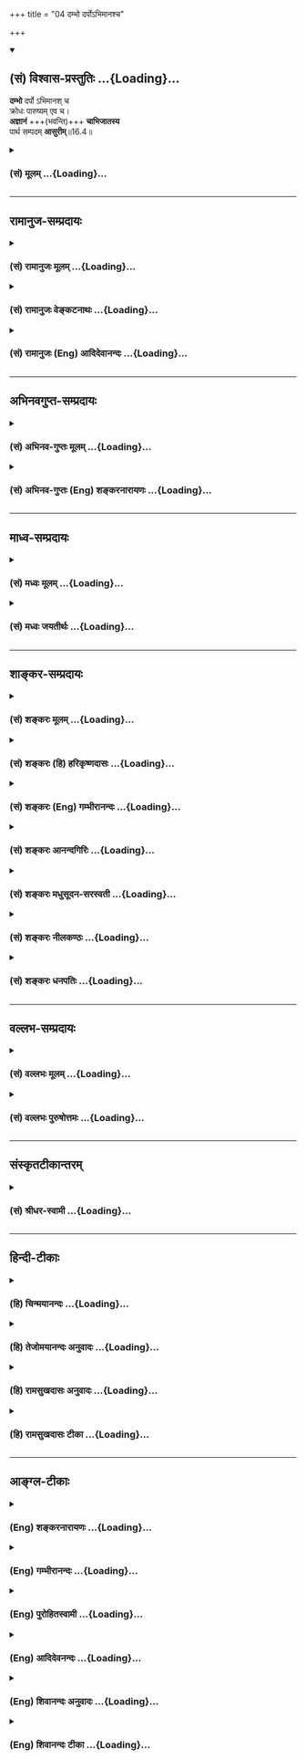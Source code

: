 +++
title = "04 दम्भो दर्पोऽभिमानश्च"

+++
<div class="js_include" newlevelforh1="2" title="(सं) विश्वास-प्रस्तुतिः" unfilled url="/purANam_vaiShNavam/mahAbhAratam/06-bhIShma-parva/03-bhagavad-gItA-parva/saMskRtam/vishvAsa-prastutiH/16_daivAsura-sampad-vib/04_dambho_darpo-bhim.md">
<details open><summary><h2>(सं) विश्वास-प्रस्तुतिः ...{Loading}...</h2></summary>

**दम्भो** दर्पो ऽभिमानश् च  
क्रोधः पारुष्यम् एव च।  
**अज्ञानं** +++(भवन्ति)+++ **चाभिजातस्य**  
पार्थ सम्पदम् **आसुरीम्**॥16.4॥
</details>
</div>
<div class="js_include collapsed" newlevelforh1="3" title="(सं) मूलम्" unfilled url="/purANam_vaiShNavam/mahAbhAratam/06-bhIShma-parva/03-bhagavad-gItA-parva/saMskRtam/mUlam/16_daivAsura-sampad-vib/04_dambho_darpo-bhim.md">
<details><summary><h3>(सं) मूलम् ...{Loading}...</h3></summary>

दम्भो दर्पोऽभिमानश्च क्रोधः पारुष्यमेव च।  
अज्ञानं चाभिजातस्य पार्थ सम्पदमासुरीम्।।16.4।।
</details>
</div>


_________________
## रामानुज-सम्प्रदायः
<div class="js_include collapsed" newlevelforh1="3" title="(सं) रामानुजः मूलम्" unfilled url="/purANam_vaiShNavam/mahAbhAratam/06-bhIShma-parva/03-bhagavad-gItA-parva/saMskRtam/rAmAnujaH/mUlam/16_daivAsura-sampad-vib/04_dambho_darpo-bhim.md">
<details><summary><h3>(सं) रामानुजः मूलम् ...{Loading}...</h3></summary>

।।16.4।।**दम्भः** धार्मिकत्वख्यापनाय धर्मानुष्ठानम्। **दर्पः**
कृत्याकृत्याविवेककरो विषयानुभवनिमित्तो हर्षः। ,**अतिमानः** च
स्वविद्याभिजनाननुगुणोऽभिमानः। **क्रोधः** परपीडाफलचित्तविकारः।
**पारुष्यं** साधूनाम् उद्वेगकरः स्वभावः। **अज्ञानं**
परावरतत्त्वकृत्याकृत्याविवेकः। एते स्वभावाः **आसुरीं संपदम् अभिजातस्य
भवन्ति।** असुरा भगवदाज्ञातिवृत्तिशीलाः।

</details>
</div>
<div class="js_include collapsed" newlevelforh1="3" title="(सं) रामानुजः वेङ्कटनाथः" unfilled url="/purANam_vaiShNavam/mahAbhAratam/06-bhIShma-parva/03-bhagavad-gItA-parva/saMskRtam/rAmAnujaH/venkaTanAthaH/16_daivAsura-sampad-vib/04_dambho_darpo-bhim.md">
<details><summary><h3>(सं) रामानुजः वेङ्कटनाथः ...{Loading}...</h3></summary>

  
  
।।16.4।। दम्भो दर्पः इत्यादौ भवन्तीत्यनुषज्यते। धार्मिकत्वख्यापनायेति; न
तु भगवदाज्ञानुवृत्तिबुद्ध्येत्यर्थः। कृत्याकृत्याविवेककर इति
शास्त्रातिलङ्घनहेतुरिति भावः।
अतिमानशब्दोक्तगर्वापरपर्यायात्तत्कारणाभिमानाद्दर्पस्य
विशेषमाहविषयानुभवनिमित्त इति।
एतेनाचार्यभगवत्सन्दर्शनादिनिमित्तहर्षव्यवच्छेदः। अस्थान इति
पूर्वोक्तमत्रस्वविद्याभिजनाननुगुण इत्यनेन विवृतम्। विद्याभिजनग्रहणं
वीर्यादेरप्युपलक्षणम्। वयसः कर्मणोऽर्थस्य श्रुतस्याभिजनस्य च।
वेषावाग्वृत्ति(ग्बुद्धि)सारूप्यमाचरन्विचरेदिह \[मनुः4।18\]
इत्यस्योल्लङ्घनमिहाभिप्रेतम्। बाह्यकुदृष्टिषु चोरादिषु च वाक्पारुष्यं
दण्डपारुष्यं च नातीव दोष इत्यभिप्रायेणाह -- साधूनामुद्वेगकरः स्वभाव इति।
अतएव साधुबहिष्काराच्छास्त्रबहिष्कारोऽपि स्यादेवेत्यर्थः।
प्राप्तकालनिद्रादिरूपमनुपयुक्तविषयं चाज्ञानमासुराणामन्येषामपि
तुल्यमदोषश्च। तद्व्यवच्छिनत्ति -- परावरेति। ईदृशाज्ञानमूलमागमान्तरेषु
परावरतत्त्वव्यत्ययकल्पनं; वेदविरुद्धाचारपरिग्रहश्च।
पूर्वोक्तकतिपयगुणव्यतिरेकप्रदर्शनमिहोपलक्षणार्थम्। चकारेण
वाऽनुक्तसमस्तसमुच्चयः। आसुरीं सम्पदमभिव्यक्तुमाह --
भगवदाज्ञातिवृत्तिशीला इति। यान् प्रत्युच्यतेपश्यत्येनं जायमानं ब्रह्मा
रुद्रोऽथवा पुनः (लोकपितामहः) रजसा तमसा चैव मानसं समभिप्लुतम्
\[म.भा.12।348।77;78\] इतिविपरीतस्तथाऽऽसुरः \[वि.ध.109।74\] इति च।
प्रजापतिवाक्ये च देहात्माभिमानादिमूलत्रिवर्गमात्र निष्ठामधिकृत्योच्यते
असुराणां ह्येषोपनिषत् \[छा.उ.8।8।5\] इति। अत्र सम्पच्छब्दो
भगवदाज्ञातिलङ्घनरुचीनामभिप्रायेणोपलम्भाभिप्रायेण वा सम्पद्यत
इत्येतावन्मात्रविवक्षया वा ज्ञातव्यः।  
  

</details>
</div>
<div class="js_include collapsed" newlevelforh1="3" title="(सं) रामानुजः (Eng) आदिदेवानन्दः" unfilled url="/purANam_vaiShNavam/mahAbhAratam/06-bhIShma-parva/03-bhagavad-gItA-parva/saMskRtam/rAmAnujaH/english/AdidevAnandaH/16_daivAsura-sampad-vib/04_dambho_darpo-bhim.md">
<details><summary><h3>(सं) रामानुजः (Eng) आदिदेवानन्दः ...{Loading}...</h3></summary>

16.4 'Dambha or pomposity' is the practice of Dharma for earning a reputation for righteousness. 'Arrogance' is the elation caused by the pleasures of sense-objects and the conseent inability to discriminate between what ought to be done and what ought not to be done.
'Self-conceit' is the estimation of oneself in a measure not warranted by one's education and birth. 'Wrath' is the sense of antagonism causing injury to others. 'Rudeness' is the nature of causing grief to Sadhus.
'Ignorance' is incapacity to discriminate between hight and low forms of conduct and principles, and also between what ought to be done and what ought not to be. These are the alities that are found in one born for a demoniac destiny. Asuras are those who rel against the ;ndments of the Lord.

</details>
</div>


_________________
## अभिनवगुप्त-सम्प्रदायः
<div class="js_include collapsed" newlevelforh1="3" title="(सं) अभिनव-गुप्तः मूलम्" unfilled url="/purANam_vaiShNavam/mahAbhAratam/06-bhIShma-parva/03-bhagavad-gItA-parva/saMskRtam/abhinava-guptaH/mUlam/16_daivAsura-sampad-vib/04_dambho_darpo-bhim.md">
<details><summary><h3>(सं) अभिनव-गुप्तः मूलम् ...{Loading}...</h3></summary>

।।16.1 -- 16.5।। एतद्बुद्ध्वा इत्युक्तम्। बोधश्च नाम श्रुतिमयज्ञानान्तरम्
+++(S श्रुत -- )+++ इदमित्थम् इत्येवंभूतयुक्तिचिन्ताभावनामयज्ञानोदेयेन +++(S;;N
चिन्तामयज्ञानोदयेन)+++ विचारविमर्शपरमर्शादिरूपेण
विजातीयन्यक्कारविरहिततद्भावनामयस्वभ्यस्ताकारविज्ञानलाभे सति भवति।
यद्वक्ष्यते +++(S तद्वक्ष्यते N तद्वक्ष्यति)+++ -- विमृश्यैतदशेषेण यथेच्छसी
तथा कुरु +++(XVIII; 63)+++ इति। तत्र श्रुतिमये ज्ञाने गुरुशास्त्रे एव
प्राधान्येन प्रभवतः युक्तिचिन्ताभावनामये तु विमर्शक्षमता असाधारणा
शिष्यगुणसंपत् ( -- रणशिष्य -- ) प्रधानभूता। अतः अर्जुनस्यास्त्येवासौ
इत्यभिप्रायेण वक्ष्यमाणं विमृश्यैतत् इति वाक्यं सविषयं कर्तुं
परिकरबन्धयोजनाभिप्रायेण आह भगवान् गुरुः अभयम् इत्यादि। आसुरभागसन्नविष्टा
तामसी किल अविद्या। सा प्रवृद्धया दिव्यांशग्राहित्या विद्यया बाध्यते (
प्रवृद्धाया -- विद्याया बध्यते) इति वस्तुस्वभाव एषः। त्वं च विद्यात्मानं
दिव्यमंशं सात्त्विकमभिप्रपन्नः तस्मादान्तरीं मोहलक्षणामविद्यां विहाय
बाह्याविद्यात्मशत्रुहननलक्षणं +++(S बाह्यविद्या)+++ शास्त्रीयव्यापारम्
अनुतिष्ठ इत्यध्यायारम्भः। तथाहि -- अभयमित्यादि पाण्डवेत्यन्तम्।
दिव्यांशस्य इमानि चिह्नानि तानि स्फुटमेवाभिलक्ष्यन्ते +++(S;
स्फुटमेवोपलक्ष्यन्ते)+++। दमः +++(S omits दमः)+++ इन्द्रियजयः। चापलं
पूर्वापरमविमृश्य यत् करणम्; तदभावः अचापलम्। तेजः आत्मनि उत्साहग्रहणेन
मितत्वापाकरणम्। दैवी संपदेषा। सा च तव विमोक्षाय; कामनापरिहारात्।
अतस्त्वं शोकं मा प्रापः -- यथा भ्रात्रादीन् हत्वा सुखं कथमश्नुवीय इति।
शिष्टं स्पष्टम्।

</details>
</div>
<div class="js_include collapsed" newlevelforh1="3" title="(सं) अभिनव-गुप्तः (Eng) शङ्करनारायणः" unfilled url="/purANam_vaiShNavam/mahAbhAratam/06-bhIShma-parva/03-bhagavad-gItA-parva/saMskRtam/abhinava-guptaH/english/shankaranArAyaNaH/16_daivAsura-sampad-vib/04_dambho_darpo-bhim.md">
<details><summary><h3>(सं) अभिनव-गुप्तः (Eng) शङ्करनारायणः ...{Loading}...</h3></summary>

16.4 See Coment under 16.5

</details>
</div>


_________________
## माध्व-सम्प्रदायः
<div class="js_include collapsed" newlevelforh1="3" title="(सं) मध्वः मूलम्" unfilled url="/purANam_vaiShNavam/mahAbhAratam/06-bhIShma-parva/03-bhagavad-gItA-parva/saMskRtam/madhvaH/mUlam/16_daivAsura-sampad-vib/04_dambho_darpo-bhim.md">
<details><summary><h3>(सं) मध्वः मूलम् ...{Loading}...</h3></summary>

।।16.4।। Sri Madhvacharya did not comment on this sloka.

</details>
</div>
<div class="js_include collapsed" newlevelforh1="3" title="(सं) मध्वः जयतीर्थः" unfilled url="/purANam_vaiShNavam/mahAbhAratam/06-bhIShma-parva/03-bhagavad-gItA-parva/saMskRtam/madhvaH/jayatIrthaH/16_daivAsura-sampad-vib/04_dambho_darpo-bhim.md">
<details><summary><h3>(सं) मध्वः जयतीर्थः ...{Loading}...</h3></summary>

।।16.4।। Sri Jayatirtha did not comment on this sloka.

</details>
</div>


_________________
## शाङ्कर-सम्प्रदायः
<div class="js_include collapsed" newlevelforh1="3" title="(सं) शङ्करः मूलम्" unfilled url="/purANam_vaiShNavam/mahAbhAratam/06-bhIShma-parva/03-bhagavad-gItA-parva/saMskRtam/shankaraH/mUlam/16_daivAsura-sampad-vib/04_dambho_darpo-bhim.md">
<details><summary><h3>(सं) शङ्करः मूलम् ...{Loading}...</h3></summary>

।।16.4।। --,**दम्भः** धर्मध्वजित्वम्। **दर्पः** विद्याधनस्वजनादिनिमित्तः
उत्सेकः। **अतिमानः** पूर्वोक्तः। **क्रोधश्च। पारुष्यमेव च** परुषवचनम् --
यथा काणम् चक्षुष्मान् विरूपम् रूपवान् हीनाभिजनम् उत्तमाभिजनः इत्यादि।
**अज्ञानं च** अविवेकज्ञानं कर्तव्याकर्तव्यादिविषयमिथ्याप्रत्ययः।
**अभिजातस्य पार्थ।** किम् अभिजातस्येति; आह -- संपदम् आसुरीम् असुराणां
**संपत्** आसुरी ताम् अभिजातस्य इत्यर्थः।। अनयोः संपदोः कार्यम् उच्यते --,

</details>
</div>
<div class="js_include collapsed" newlevelforh1="3" title="(सं) शङ्करः (हि) हरिकृष्णदासः" unfilled url="/purANam_vaiShNavam/mahAbhAratam/06-bhIShma-parva/03-bhagavad-gItA-parva/saMskRtam/shankaraH/hindI/harikRShNadAsaH/16_daivAsura-sampad-vib/04_dambho_darpo-bhim.md">
<details><summary><h3>(सं) शङ्करः (हि) हरिकृष्णदासः ...{Loading}...</h3></summary>

।।16.4।। अब आगे आसुरी सम्पत्ति कही जाती है --, दम्भ -- धर्मध्वजीपन; दर्प
-- धनपरिवार आदिके निमित्तसे होनेवाला गर्व; अतिमान -- पहले कही हुई
अपनेमें अतिशय पूज्य भावना तथा क्रोध और पारुष्य यानी कठोर वचन जैसे (
आक्षेपसे ) कानेको अच्छे नेत्रोंवाला; कुरूपको रूपवान् और हीन जातिवालेको
उत्तम जातिवाला बतलाना इत्यादि। अज्ञान अर्थात् अविवेक -- कर्तव्य और
अकर्तव्यादिके विषयमें उलटा निश्चय करना। हे पार्थ ये सब लक्षण; आसुरी
सम्पत्तिको ग्रहण करके उत्पन्न हुए मनुष्यके हैं; अर्थात् जो असुरोंकी
सम्पत्ति है उससे युक्त होकर उत्पन्न हुए मनुष्यके चिह्न हैं।  
  
,

</details>
</div>
<div class="js_include collapsed" newlevelforh1="3" title="(सं) शङ्करः (Eng) गम्भीरानन्दः" unfilled url="/purANam_vaiShNavam/mahAbhAratam/06-bhIShma-parva/03-bhagavad-gItA-parva/saMskRtam/shankaraH/english/gambhIrAnandaH/16_daivAsura-sampad-vib/04_dambho_darpo-bhim.md">
<details><summary><h3>(सं) शङ्करः (Eng) गम्भीरानन्दः ...{Loading}...</h3></summary>

16.4 O son of Prtha, dambhah, religious ostentation; darpah, pride
arising from wealth, relatives, etc.; atimanah, haughtiness, as
explained earlier; and krodhah, anger; eva ca, as also; parusyam,
redeness, using unkind words, e.g. to speak of a blind person as having
eyes, an ugly person as handsome, a lowly born man as born of
aristocracy, and so on; and ajnanam, ignorance, non-discriminating
knowledge, false conception regarding what ought to be and ought not to
be done; are (the attributes) abhijatasya, of one destined to
have;-destined for what; in answer the Lord says-asurim, demoniacal;
sampadam, nature. The conseences of these natures are being stated:

</details>
</div>
<div class="js_include collapsed" newlevelforh1="3" title="(सं) शङ्करः आनन्दगिरिः" unfilled url="/purANam_vaiShNavam/mahAbhAratam/06-bhIShma-parva/03-bhagavad-gItA-parva/saMskRtam/shankaraH/AnandagiriH/16_daivAsura-sampad-vib/04_dambho_darpo-bhim.md">
<details><summary><h3>(सं) शङ्करः आनन्दगिरिः ...{Loading}...</h3></summary>

।।16.4।। आदेयत्वेन दैवीं संपदमुक्त्वा हेयत्वेनासुरीं संपदमाह --
**अथेति।** उत्सेको मदो महदवधीरणाहेतुः;
आत्मन्युत्कृष्टत्वाध्यारोपोऽतिमानः; क्रोधस्तु कोपापरपर्यायः
स्वपरापकारप्रवृत्तिहेतुर्नेत्रादिविकारलिङ्गोऽन्तःकरणवृत्तिविशेषः। परुषो
निष्ठुरः प्रत्यक्षरूक्षवाक् तस्य भावः पारुष्यं। तदुदाहरति -- **यथेति।**
तामभिजातस्य दम्भादीन्यज्ञानान्तानि भवन्तीत्यनुषज्यते।

</details>
</div>
<div class="js_include collapsed" newlevelforh1="3" title="(सं) शङ्करः मधुसूदन-सरस्वती" unfilled url="/purANam_vaiShNavam/mahAbhAratam/06-bhIShma-parva/03-bhagavad-gItA-parva/saMskRtam/shankaraH/madhusUdana-sarasvatI/16_daivAsura-sampad-vib/04_dambho_darpo-bhim.md">
<details><summary><h3>(सं) शङ्करः मधुसूदन-सरस्वती ...{Loading}...</h3></summary>

।।16.4।। आदेयत्वे दैवीं संपदमुक्त्वेदानीं हेयत्वेनासुरीं संपदमेकेन
श्लोकेन संक्षिप्याह -- दम्भ इति। दम्भो धार्मिकतयात्मनः ख्यापनं तदेव
धर्मध्वजित्वम्। दर्पो धनस्वजनादिनिमित्तो महदवधीरणाहेतुर्गर्वविशेषः।
अतिमान आत्मन्यत्यन्तपूज्यत्वातिशयाध्यारोपःदेवाश्च वा असुराश्चोभये
प्राजापत्याः तं स्पृधिरे ततोऽसुरा अतिमानेनैव कस्मिन्नु वयं जुहुवामेति
स्वेष्वेवास्येषु जुह्वतश्चेरुस्तेऽतिमानेनैव पराबभूवुस्तस्मान्नातिमन्येत
पराभवस्य ह्येतन्मुखं यदतिमानः इति शतपथश्रुत्युक्तः। क्रोधः
स्वपरापकारप्रवृत्तिहेतुरभिज्वलनात्मकोऽन्तःकरणवृत्तिविशेषः। पारुष्यं
प्रत्यक्षरूक्षवदनशीलत्वम्। चकारोऽनुक्तानां भावभूतानां चापलादिदोषाणां
समुच्चयार्थः। अज्ञानं कर्तव्याकर्तव्यादिविषयविवेकाभावः।
चशब्दोऽनुक्तानामभावभूतानामधृत्यादिदोषाणां समुच्चयार्थः।
आसुरीमसुररमणहेतुभूतां रजस्तमोमयीं संपदमशुभवासनासन्ततिं शरीरारम्भकाले
पापकर्मभिरभिव्यक्तामभिलक्ष्य जातस्य कुपुरुषस्य दम्भाद्या अज्ञानान्ता
दोषा एव भवन्ति न त्वभयाद्या गुणा इत्यर्थः। हे पार्थेति
संबोधयन्विशुद्धमातृकत्वेन तदयोग्यत्वं सूचयति।

</details>
</div>
<div class="js_include collapsed" newlevelforh1="3" title="(सं) शङ्करः नीलकण्ठः" unfilled url="/purANam_vaiShNavam/mahAbhAratam/06-bhIShma-parva/03-bhagavad-gItA-parva/saMskRtam/shankaraH/nIlakaNThaH/16_daivAsura-sampad-vib/04_dambho_darpo-bhim.md">
<details><summary><h3>(सं) शङ्करः नीलकण्ठः ...{Loading}...</h3></summary>

।।16.4।। अथेदानीं रजस्तमोमयी आसुरीसंपदुच्यते -- **दम्भ इति।** दम्भो
धर्मध्वजित्वम्। दर्पः धनाभिजननिमित्त उत्सेकः। अभिमान आत्मनि
पूज्यताबुद्धिः। क्रोधः प्रसिद्धः। पारुष्यं निष्ठुरभाषणम्। अज्ञानं
अविवेकजनितो मिथ्याप्रत्ययः। एते आसुरीं संपदमभिलक्ष्य जातस्य भवन्ति हे
पार्थ।

</details>
</div>
<div class="js_include collapsed" newlevelforh1="3" title="(सं) शङ्करः धनपतिः" unfilled url="/purANam_vaiShNavam/mahAbhAratam/06-bhIShma-parva/03-bhagavad-gItA-parva/saMskRtam/shankaraH/dhanapatiH/16_daivAsura-sampad-vib/04_dambho_darpo-bhim.md">
<details><summary><h3>(सं) शङ्करः धनपतिः ...{Loading}...</h3></summary>

।।16.4।। उपादेयां दैवीं संपदमुक्त्वा हेयामासुरीं तामाह। तम्भः
धर्मत्वजित्वं धार्मिकतया आत्मनः ख्यापनम्। दर्पः
विद्यास्वाभिजनादिनिमित्तो महदवज्ञाहेतुरुत्सेको मदः।
आत्मन्युत्कृष्टत्वारोपोऽभिमानः। क्रोधः
परापकारप्रवृत्तिहेतुर्नेत्रादिविकारलिङ्गोऽन्तःकरणस्य वृत्तिविशेषः। परुषो
निष्ठुरः काणं चक्षुष्मानित्यादिप्रत्यक्षरुक्षवाक् परुषस्य भावः
संपदमभिलक्ष्य जातस्य तम्भादीन्यज्ञानान्तानि भवन्तीत्यनुषज्जते। पार्थेति
संबोधयन्नासुर्यां संपद्यन्तर्गतौ स्त्रीस्वभावौ शोकमोहौ मोक्षार्थिना
त्वयावश्यं परित्याज्याविति ध्वनयति।

</details>
</div>


_________________
## वल्लभ-सम्प्रदायः
<div class="js_include collapsed" newlevelforh1="3" title="(सं) वल्लभः मूलम्" unfilled url="/purANam_vaiShNavam/mahAbhAratam/06-bhIShma-parva/03-bhagavad-gItA-parva/saMskRtam/vallabhaH/mUlam/16_daivAsura-sampad-vib/04_dambho_darpo-bhim.md">
<details><summary><h3>(सं) वल्लभः मूलम् ...{Loading}...</h3></summary>

।।16.4।। आसुरीं सम्पदमाह -- दम्भ इति। दर्पः कामरूपः; अभिमानो लोभः। चकारैः
पूर्वप्रतियोगिनो गृह्यन्ते स्पष्टमन्यत्। एते षट् दोषाः स्वभावतः
पूर्वगुणवैरिण इति सर्वथा आसुरजीवस्य भवन्ति। भगवद्वचसि मायावादिनोऽसुराः
भगवद्वचोऽननुवर्त्तिस्वभावा एव; अतोऽसुरा मापृस्ष्टाःत्रयः प्राजापत्याः
৷৷. देवा मनुष्या असुराश्च \[बृ.उ.5।2।1\] इति बृहदारण्यके। पञ्चरात्रेऽपि
-- उत्पन्नास्त्रिविधा जीवा देवदानवमानवाः। तत्र देवा मुक्तियोग्या
मानुषेषूत्तमा अपि।। अधमा मानुषा ये तु मृतियोग्याः पुनः पुनः। अधर्मा
निरयायैव दानवास्तु तमोलयाः इत्युक्तम्। ये सम्भूतिमुपासते मायेत्यसुराः
इति श्रुतिष्वपि।

</details>
</div>
<div class="js_include collapsed" newlevelforh1="3" title="(सं) वल्लभः पुरुषोत्तमः" unfilled url="/purANam_vaiShNavam/mahAbhAratam/06-bhIShma-parva/03-bhagavad-gItA-parva/saMskRtam/vallabhaH/puruShottamaH/16_daivAsura-sampad-vib/04_dambho_darpo-bhim.md">
<details><summary><h3>(सं) वल्लभः पुरुषोत्तमः ...{Loading}...</h3></summary>

  
  
।।16.4।। एवं सलक्षणां दैवीं सम्पदमुक्त्वा आसुरीमाह -- दम्भ इति। दम्भो
धर्मध्वजित्वं अन्तस्तदभावेन बहिर्धर्मप्रकटनम्; दर्पो विद्यामदेन
स्वात्मविस्मरणेन सर्वोपमर्दतयाऽऽधिक्येन स्थितिः; क्रोधः
स्वबलाधिक्यभावनया निष्ठुरवाक्यतानिष्टचिन्तनं च; पारुष्यं कार्कश्यं
परदुःखानभिज्ञता। एवकारेण (न) क्वचिदपि कदाचिदप्यपारुष्यमिति ज्ञापितम्। च
पुनः अज्ञानं सर्वस्वरूपानभिज्ञता। आसुरीं सम्पदमभिजातस्य मदिच्छया
जातस्यैतानि लक्षणानि भवन्तीत्यर्थः।  
  

</details>
</div>


_________________
## संस्कृतटीकान्तरम्
<div class="js_include collapsed" newlevelforh1="3" title="(सं) श्रीधर-स्वामी" unfilled url="/purANam_vaiShNavam/mahAbhAratam/06-bhIShma-parva/03-bhagavad-gItA-parva/saMskRtam/shrIdhara-svAmI/16_daivAsura-sampad-vib/04_dambho_darpo-bhim.md">
<details><summary><h3>(सं) श्रीधर-स्वामी ...{Loading}...</h3></summary>

।।16.4।। आसुरीं संपदमाह **--** **दम्भ इति।** दम्भो धर्मध्वजित्वम्; दर्पो
धनविद्यादिनिमित्तश्चित्तस्योत्सेकः; अभिमानो व्याख्यातः; क्रोधः
प्रसिद्धः; पारुष्यं निष्ठुरत्वम्; अज्ञानमविवेकः; आसुरीमित्युपलक्षणम्।
असुराणां राक्षसानां च या संपत् तामासुरीमभिलक्ष्य जातस्यैतानि दम्भादीनि
भवन्तीत्यर्थः।

</details>
</div>


_________________
## हिन्दी-टीकाः
<div class="js_include collapsed" newlevelforh1="3" title="(हि) चिन्मयानन्दः" unfilled url="/purANam_vaiShNavam/mahAbhAratam/06-bhIShma-parva/03-bhagavad-gItA-parva/hindI/chinmayAnandaH/16_daivAsura-sampad-vib/04_dambho_darpo-bhim.md">
<details><summary><h3>(हि) चिन्मयानन्दः ...{Loading}...</h3></summary>

।।16.4।। केवल एक श्लोक की परिसीमा में ही जगत् के कुरूप व्यक्तित्व के
पुरुषों की कुरूपता का इतना बोधगम्य वर्णन इसके पूर्व कभी नहीं किया गया
था। आसुरी प्रवृत्तियों के प्रकार अनेक हैं; परन्तु यहाँ केवल कुछ मुख्य
दुर्गुणों का उल्लेख किया गया है; जिनके द्वारा हम उन समस्त आसुरी शक्तियों
को समझ सकते हैं; जो कभी भी मनुष्य के हृदय में व्यक्त होकर अपना विनाशकारी
प्रभाव दिखा सकती हैं। इन सबको जानने का लाभ यह होगा कि हम अपने हृदय से
अवांछित प्रवृत्तियों को दूर कर सकते हैं; और इस प्रकार हमें अपने विकास के
लिए एक महत् शक्ति उपलब्ध हो सकती है। दम्भ श्री शंकाराचार्य के अनुसार दम्भ
का अर्थ है वास्तव में अधार्मिक होते हुए भी स्वयं को धार्मिक व्यक्ति के
रूप में प्रकट करना। दूसरे शब्दों में; स्वयं को वस्तुस्थिति से अन्यथा
प्रकट करना दम्भ है। यह अत्यन्त निम्नस्तर का रूप है; जिसे पापी; दुराचारी
लोग धारण करते हैं। उनकी यह सतही साधुता और शुद्धता; धार्मिकता और
निष्कपटता वस्तुत अपने घातक उद्देश्यों और दुष्ट संकल्पों को आवृत करने के
आकर्षक आवरण हैं। दर्प धन; जन; यौवन; ज्ञान; सामाजिक प्रतिष्ठा इत्यादि का
अत्याधिक गर्व (दर्प) मनुष्य को एक असह्य प्रकार की उच्चता प्रदान करता है।
तत्पश्चात् वह मनुष्य जगत् की घटनाओं की ओर आत्मवंचक विपरीत ज्ञान के
माध्यम से देखता है और अपने ही काल्पनिक आत्मसम्मान के जगत् में रहता है।
फलत; इस दर्प के कारण; वह आन्तरिक शान्ति से वंचित रह जाता है। ऐसा मनुष्य
अपने ही समाज के लोगों के प्रेम से निष्कासित हो जाता है। दर्प युक्त पुरुष
जगत् में एकाकी रह जाता है। केवल काल्पनिक आत्मसम्मान और अपनी महानता के
स्वप्न ही उसके मित्र होते हैं। उसके वैभव को केवल वही स्वयं देख पाता है
और अन्य कोई नहीं। ऐसा पुरुष स्वाभाविक ही अभिमानी बन जाता है। क्रोध दम्भ;
दर्प और अभिमान से युक्त पुरुष जब यह पाता है कि लोगों की उसके विषय में जो
धारणायें हैं; वे उसकी अपनी धारणाओं से सर्वथा भिन्न हैं; तब उसका मन
विद्रोह कर उठता है; जो प्रत्येक वस्तु की ओर क्रोध के रूप में प्रकट होता
है। क्रोधावेश से अभिभूत ऐसे पुरुष के कर्मों और वाणी में लोगों को व्यग्र
कर देने वाली कठोरता (पारुष्य) और धृष्टता का होना अनिवार्य है। उपर्युक्त
दम्भ; दर्प आदि का एकमात्र कारण है आत्म अज्ञान। वह न स्वयं को जानता है और
न अपने आसपास की जगत् की संरचना को जानता है। परिणाम यह होता है कि वह यह
नहीं समझ पाता कि उसको जगत् के साथ किस प्रकार का सुखद सम्बन्ध रखना चाहिए।
सारांशत; वह नितान्त अहंकार केन्द्रित हो जाता है और वह चाहता है कि बाह्य
जगत् उसकी अपेक्षाओं और इच्छाओं के अनुकूल और अनुरूप रहे। इतना ही नहीं;
अपितु वह अपने कार्यक्षेत्र के कार्यकर्ताओं के लिए एक मूर्खतापूर्ण
आचारसंहिता प्रस्तुत करता है और अपेक्षा करता है कि वे ठीक उसी के अनुसार
व्यवहार करें। स्वयं के तथा जगत् के विषय में यह जो अज्ञान है; यही वह
गुप्त कारण है जिसके वशीभूत पुरुष समाज के विरुद्ध विद्रोह कर विक्षिप्त के
समान व्यवहार करता है। यह है आसुरी सम्पदा अर्थात् असुरों के गुण। इस श्लोक
में चित्रित आसुरी सम्पदा की पृष्ठभूमि में; पूर्व वर्णित दैवी सम्पदा अधिक
आकर्षक ढंग से उजागर होती है। अब; इन दोनों प्रकार की सम्पदाओं के कार्य
अर्थात् फल बताते हैं।

</details>
</div>
<div class="js_include collapsed" newlevelforh1="3" title="(हि) तेजोमयानन्दः अनुवादः" unfilled url="/purANam_vaiShNavam/mahAbhAratam/06-bhIShma-parva/03-bhagavad-gItA-parva/hindI/tejomayAnandaH/anuvAdaH/16_daivAsura-sampad-vib/04_dambho_darpo-bhim.md">
<details><summary><h3>(हि) तेजोमयानन्दः अनुवादः ...{Loading}...</h3></summary>

।।16.4।। हे पार्थ ! दम्भ, दर्प, अभिमान, क्रोध, कठोर वाणी (पारुष्य) और
अज्ञान यह सब आसुरी सम्पदा है।।

</details>
</div>
<div class="js_include collapsed" newlevelforh1="3" title="(हि) रामसुखदासः अनुवादः" unfilled url="/purANam_vaiShNavam/mahAbhAratam/06-bhIShma-parva/03-bhagavad-gItA-parva/hindI/rAmasukhadAsaH/anuvAdaH/16_daivAsura-sampad-vib/04_dambho_darpo-bhim.md">
<details><summary><h3>(हि) रामसुखदासः अनुवादः ...{Loading}...</h3></summary>

।।16.4।। हे पृथानन्दन ! दम्भ करना, घमण्ड करना, अभिमान करना, क्रोध करना,
कठोरता रखना और अविवेकका होना भी -- ये सभी आसुरीसम्पदाको प्राप्त हुए
मनुष्यके लक्षण हैं।

</details>
</div>
<div class="js_include collapsed" newlevelforh1="3" title="(हि) रामसुखदासः टीका" unfilled url="/purANam_vaiShNavam/mahAbhAratam/06-bhIShma-parva/03-bhagavad-gItA-parva/hindI/rAmasukhadAsaH/TIkA/16_daivAsura-sampad-vib/04_dambho_darpo-bhim.md">
<details><summary><h3>(हि) रामसुखदासः टीका ...{Loading}...</h3></summary>

।।16.4।।***व्याख्या --***  **दम्भः --** मान; बड़ाई; पूजा; ख्याति आदि
प्राप्त करनेके लिये; अपनी वैसी स्थिति न होनेपर भी वैसी स्थिति दिखानेका
नाम दम्भ है। यह दम्भ दो प्रकारसे होता है --,(1) **सद्गुणसदाचारोंको लेकर
--** अपनेको धर्मात्मा; साधक; विद्वान्; गुणवान् आदि प्रकट करना अर्थात्
अपनेमें वैसा आचरण न होनेपर भी अपनेमें श्रेष्ठ गुणोंको लेकर वैसा आचरण
दिखाना; थोड़ा होनेपर भी ज्यादा दिखाना; भोगी होनेपर भी अपनेको योगी दिखाना
आदि दिखावटी भावों और क्रियाओंका होना -- यह सद्गुणसदाचारोंको लेकर दम्भ
है।  
  
(2) **दुर्गुणदुराचारोंको लेकर --** जिसका आचरण; खानपान स्वाभाविक अशुद्ध
नहीं है; ऐसा व्यक्ति भी जिनके आचरण; खानपान अशुद्ध हैं -- ऐसे
दुर्गुणीदुराचारी लोगोंमें जाकर उनको राजी करके अपनी इज्जत जमानेके लिये;
मानआदर आदि प्राप्त करनेके लिये; अपने मनमें बुरा लगनेपर भी वैसा आचरण;
खानपान कर बैठता है -- यह दुर्गुणदुराचारोंको लेकर दम्भ है। तात्पर्य यह है
कि जब मनुष्य प्राण; शरीर; धन; सम्पत्ति; आदर; महिमा आदिको प्रधानता देने
लगता है; तब उसमें दम्भ आ जाता है।**दर्पः --** घमण्डका नाम दर्प है।
धनवैभव; जमीनजायदाद; मकानपरिवार आदि ममतावाली चीजोंको लेकर अपनेमें जो
बड़प्पनका अनुभव होता है; वह दर्प है। जैसे -- मेरे पास इतना धन है मेरा
इतना बड़ा परिवार है मेरा इतना राज्य है मेरे पास इतनी जमानजायदाद है मेरे
पीछे इतने आदमी हैं मेरी आवाजके पीछे इतने आदमी बोलते हैं मेरे पक्षमें
बहुत आदमी हैं धनसम्पत्तिवैभवमें मेरी बराबरी कौन कर सकता है मेरे पास
ऐसेऐसे पद हैं; अधिकार हैं संसारमें मेरा कितना यश; प्रतिष्ठा हो रही है
मेरे बहुत अनुयायी हैं मेरा सम्प्रदाय कितना ऊँचा है मेरे गुरुजी कितने
प्रभावशाली हैं आदिआदि।  
  
**अभिमानः --** अहंतावाली चीजोंको लेकर अर्थात् स्थूल; सूक्ष्म और
कारणशरीरको लेकर अपनेमें जो बड़प्पनका अनुभव होता है; उसका नाम अभिमान है
**(टिप्पणी प₀ 802.1)**। जैसे -- मैं जातिपाँतिमें कुलीन हूँ मैं
वर्णआश्रममें ऊँचा हूँ हमारी जातिमें हमारी प्रधानता है गाँवभरमें हमारी
बात चलती है अर्थात् हम जो कह देंगे; उसको सभी मानेंगे हम जिसको सहारा
देंगे; उस आदमीसे विरुद्ध चलनेमें सभी लोग भयभीत होंगे और हम जिसके विरोधी
होंगे; उसका साथ देनेमें भी सभी लोग भयभीत होंगे राजदरबारमें भी हमारा आदर
है; इसलिये हम जो कह देंगे; उसे कोई टालेगा नहीं हम न्यायअन्याय जो कुछ भी
करेंगे; उसको कोई टाल नहीं सकता; उसका कोई विरोध नहीं कर सकता मैं बड़ा
विद्वान् हूँ; मैं अणिमा; महिमा; गरिमा आदि सिद्धियोंको जानता हूँ; इसलिये
सारे संसारको उथलपुथल कर सकता हूँ; आदिआदि।**क्रोधः --** दूसरोंका अनिष्ट
करनेके लिये अन्तःकरणमें जो जलनात्मक वृत्ति पैदा होती है; उसका नाम,क्रोध
है। मनुष्यके स्वभावके विपरीत कोई काम करता है तो उसका अनिष्ट करनेके लिये
अन्तःकरणमें उत्तेजना होकर जो जलनात्मक वृत्ति पैदा होती है; वह क्रोध है।
क्रोध और क्षोभमें अन्तर है। बच्चा उद्दण्डता करता है; कहना नहीं मानता; तो
मातापिता उत्तेजनामें आकर उसको ताड़ना करते हैं -- यह उनका क्षोभ (हृदयकी
हलचल) है; क्रोध नहीं। कारण कि उनमें बच्चेका अनिष्ट करनेकी भावना होती ही
नहीं; प्रत्युत बच्चेके हितकी भावना होती है। परंतु यदि उत्तेजनामें आकर
दूसरेका अनिष्ट; अहित करके उसे दुःख देनेमें सुखका अनुभव होता है; तो यह
क्रोध है। आसुरी प्रकृतिवालोंमें यही क्रोध होता है। क्रोधके वशीभूत होकर
मनुष्य न करनेयोग्य काम भी कर बैठता है; जिसके फलस्वरूप स्वयं उसको
पश्चात्ताप करना पड़ता है। क्रोधी व्यक्ति उत्तेजनामें आकर दूसरोंका अपकार
तो करता है; पर क्रोधसे स्वयं उसका अपकार कम नहीं होता क्योंकि अपना अनिष्ट
किये बिना क्रोधी व्यक्ति दूसरेका अनिष्ट कर ही नहीं सकता। इसमें भी एक
मर्मकी बात है कि क्रोधी व्यक्ति जिसका अनिष्ट करता है; उसका किन्हीं
दुष्कर्मोंका जो फल भोगरूपसे आनेवाला है; वही होता है अर्थात् उसका कोई नया
अनिष्ट नहीं हो सकता परंतु क्रोधी व्यक्तिका दूसरेका अनिष्ट करनेकी भावनासे
और अनिष्ट करनेसे नया पापसंग्रह हो जायगा तथा उसका स्वभाव भी बिगड़ जायगा।
यह स्वभाव उसे नरकोंमें ले जानेका हेतु बन जायगा और वह जिस योनिमें जायगा;
वहीं उसे दुःख देगा।  
  
क्रोध स्वयंको ही जलाता है **(टिप्पणी प₀ 802.2)**। क्रोधी व्यक्तिकी
संसारमें अच्छी ख्याति नहीं होती; प्रत्युत निन्दा ही होती है। खास अपने
घरके आदमी भी क्रोधीसे डरते हैं। इसी अध्यायके इक्कीसवें श्लोकमें भगवान्ने
क्रोधको नरकोंका दरवाजा बताया है। जब मनष्यके स्वार्थ और अभिमानमें बाधा
पड़ती है; तब क्रोध पैदा होता है। फिर क्रोधसे सम्मोह; सम्मोहसे
स्मृतिविभ्रम; स्मृतिविभ्रमसे बुद्धिनाश और बुद्धिनाशसे मनुष्यका पतन हो
जाता है (गीता 2। 62 -- 63)।**पारुष्यम् --** कठोरताका नाम पारुष्य है। यह
कई प्रकारका होता है जैसे -- शरीरसे अकड़कर चलना; टेढ़े चलना -- यह शारीरिक
पारुष्य है। नेत्रोंसे टेढ़ामेढ़ा देखना -- यह नेत्रोंका पारुष्य है।
वाणीसे कठोर बोलना; जिससे दूसरे भयभीत हो जायँ -- यह वाणीका पारुष्य है।
दूसरोंपर आफत; संकट; दुःख आनेपर भी उनकी सहायता न करके राजी होना आदि जो
कठोर भाव होते हैं; यह हृदयका पारुष्य है। जो शरीर और प्राणोंके साथ एक हो
गये हैं; ऐसे मनुष्योंको यदि दूसरोंकी क्रिया; वाणी बुरी लगती है; तो उसके
बदलेमें वे उनको कठोर वचन सुनाते हैं; दुःख देते हैं और स्वयं राजी होकर
कहते हैं कि आपने देखा कि नहीं मैंने उसके साथ ऐसा कड़ा व्यवहार किया कि
उसके दाँत खट्टे कर दिये अब वह मेरे साथ बोल सकता है क्या यह सब व्यवहारका
पारुष्य है। स्वार्थबुद्धिकी अधिकता रहनेके कारण मनुष्य अपना मतलब सिद्ध
करनेके लिये; अपनी क्रियाओंसे दूसरोंको कष्ट होगा; उनपर कोई आफत आयेगी --
इन बातोंपर विचार ही नहीं कर सकता। हृदयमें कठोर भाव होनेसे वह केवल अपना
मतलब देखता है और उसके मन; वाणी; शरीर; बर्ताव आदि सब जगह कठोरता रहती है।
स्वार्थभावकी बहुत ज्यादा वृत्ति बढ़ती है; तो वह हिंसा आदि भी कर बैठता
है; जिससे उसके स्वभावमें स्वाभाविक ही क्रूरता आ जाती है। क्रूरता आनेपर
हृदयमें सौम्यता बिलकुल नहीं रहती। सौम्यता न रहनेसे उसके बर्तावमें;
लेनदेनमें स्वाभाविक ही कठोरता रहती है। इसलिये वह केवल दूसरोंसे रुपये
ऐँठने; दूसरोंको दुःख देने आदिमें लगा रहता है। इनके परिणाममें मुझे सुख
होगा या दुःख -- इसका वह विचार ही नहीं कर सकता।**अज्ञानम् --** यहाँ
अज्ञान नाम अविवेकका है। अविवेकी पुरुषोंको सत्असत्; सारअसार;
कर्तव्यअकर्तव्य आदिका बोध नहीं होता। कारण कि उनकी दृष्टि नाशवान्
पदार्थोंके भोग और संग्रहपर ही लगी रहती है। इसलिये (परिणामपर दृष्टि न
रहनेसे) वे यह सोच ही नहीं सकते कि ये नाशवान् पदार्थ कबतक हमारे साथ
रहेंगे और हम कबतक इनके साथ रहेंगे। पशुओंकी तरह केवल प्राणपोषणमें ही लगे
रहनेके कारण वे क्या कर्तव्य है और क्या अकर्तव्य है -- इन बातोंको नहीं
जान सकते और न जानना ही चाहते हैं।  
  
वे तात्कालिक संयोगजन्य सुखको ही सुख मानते हैं और शरीर तथा इन्द्रियोंके
प्रतिकूल संयोगको ही दुःख मानते हैं। इसलिये वे उद्योग तो सुखके लिये ही
करते हैं; पर परिणाममें उनको पहलेसे भी अधिक दुःख मिलता है **(टिप्पणी प₀
803.1)**। फिर भी उनको चेत नहीं होता कि इसका हमारे लिये नतीजा क्या होगा
वे तो मानबड़ाई; सुखआराम; धनसम्पत्ति आदिके प्रलोभनमें आकर न करनेलायक काम
भी करने लग जाते हैं; जिनका नतीजा उनके लिये तथा दुनियाके लिये भी बड़ा
अहितकारक होता है।  
  
**अभिजातस्य पार्थ सम्पदमासुरीम् --** हे पार्थ ये सब आसुरी सम्पत्ति
**(टिप्पणी प₀ 803.2)** को प्राप्त हुए मनुष्योंके लक्षण हैं। मरणधर्मी
शरीरके साथ एकता मानकर मैं कभी मरूँ नहीं सदा जीता रहूँ और सुख भोगता रहूँ
-- ऐसी इच्छावाले मनुष्यके अन्तःकरणमें ये लक्षण होते हैं। अठारहवें
अध्यायके चालीसवें श्लोकमें भगवान्ने कहा है कि कोई भी साधारण प्राणी
प्रकृतिके गुणोंके सम्बन्धसे सर्वथा रहित नहीं है। इससे सिद्ध होता है कि
प्रत्येक जीव परमात्माका अंश होते हुए भी प्रकृतिके साथ सम्बन्ध लेकर ही
पैदा होता है। प्रकृतिके साथ सम्बन्धका तात्पर्य है -- प्रकृतिके कार्य
शरीरमें मैंमेरे का सम्बन्ध (तादात्म्य) और पदार्थोंमें ममता; आसक्ति तथा
कामनाका होना। शरीरमें मैंमेरेका सम्बन्ध ही आसुरीसम्पत्तिका मूलभूत लक्षण
है। जिसका प्रकृतिके साथ मुख्यतासे सम्बन्ध है; उसीके लिये यहाँ कहा गया है
कि वह आसुरीसम्पत्तिको प्राप्त हुआ है। प्रकृतिके साथ सम्बन्ध जीवका अपना
माना हुआ है। अतः वह जब चाहे इस सम्बन्धका त्याग कर सकता है। कारण कि जीव
(आत्मा) चेतन तथा निर्विकार है और प्रकृति जड तथा प्रतिक्षण परिवर्तनशील
है; इसलिये चेतनका जडसे सम्बन्ध वास्तवमें है नहीं; केवल मान रखा है। इस
सम्बन्धको छोड़ते ही आसुरीसम्पत्ति सर्वथा मिट जाती है। इस प्रकार
मनुष्यमें आसुरीसम्पत्तिको मिटानेकी पूरी योग्यता है। तात्पर्य है कि आसुरी
सम्पत्तिको प्राप्त होते हुए भी वह प्रकृतिसे अपना सर्वथा सम्बन्धविच्छेद
करके आसुरीसम्पत्तिको मिटा सकता है। प्राणोंमें मनुष्यका ज्योंज्यों मोह
होता जाता है; त्योंहीत्यों आसुरीसम्पत्ति अधिक बढ़ती जाती है।
आसुरीसम्पत्तिके अत्यधिक बढ़नेपर मनुष्य अपने प्राणोंको रखनेके लिये और सुख
भोगनेके लिये दूसरोंका नुकसान भी कर देता है। इतना ही नहीं; दूसरोंकी हत्या
कर देनेमें भी वह नहीं हिचकता। मनुष्य जब अस्थायीको स्थायी मान लेता है; तब
आसुरीसम्पत्तिके दुर्गुणदुराचारोंके समूहकेसमूह उसमें आ जाते हैं। तात्पर्य
है कि असत्का सङ्ग होनेसे असत् आचरण; असत् भाव और दुर्गुण बिना बुलाये तथा
बिना उद्योग किये अपनेआप आते हैं; जो मनुष्यको परमात्मासे विमुख करके
अधोगतिमें ले जानेवाले हैं।  
  
***सम्बन्ध --***  अब भगवान् दैवी और आसुरी -- दोनों प्रकारकी
सम्पत्तियोंका फल बताते हैं।

</details>
</div>


_________________
## आङ्ग्ल-टीकाः
<div class="js_include collapsed" newlevelforh1="3" title="(Eng) शङ्करनारायणः" unfilled url="/purANam_vaiShNavam/mahAbhAratam/06-bhIShma-parva/03-bhagavad-gItA-parva/english/shankaranArAyaNaH/16_daivAsura-sampad-vib/04_dambho_darpo-bhim.md">
<details><summary><h3>(Eng) शङ्करनारायणः ...{Loading}...</h3></summary>

16.4. Ostentation, arrogance, pride, anger, and also harshness, and ignorance, are in the person born for the demoniac wealth, O son of Prtha !

</details>
</div>
<div class="js_include collapsed" newlevelforh1="3" title="(Eng) गम्भीरानन्दः" unfilled url="/purANam_vaiShNavam/mahAbhAratam/06-bhIShma-parva/03-bhagavad-gItA-parva/english/gambhIrAnandaH/16_daivAsura-sampad-vib/04_dambho_darpo-bhim.md">
<details><summary><h3>(Eng) गम्भीरानन्दः ...{Loading}...</h3></summary>

16.4 O son of Prtha, (the attributes) of one destined to have the demoniacal nature are religious ostentation, pride and haughtiness,
\[Another reading is abhimanah, self-conceit.-Tr.\], anger as also rudeness and ignorance.

</details>
</div>
<div class="js_include collapsed" newlevelforh1="3" title="(Eng) पुरोहितस्वामी" unfilled url="/purANam_vaiShNavam/mahAbhAratam/06-bhIShma-parva/03-bhagavad-gItA-parva/english/purohitasvAmI/16_daivAsura-sampad-vib/04_dambho_darpo-bhim.md">
<details><summary><h3>(Eng) पुरोहितस्वामी ...{Loading}...</h3></summary>

16.4 Hypocrisy, pride, insolence, cruelty, ignorance belong to him who is born of the godless qualities.

</details>
</div>
<div class="js_include collapsed" newlevelforh1="3" title="(Eng) आदिदेवनन्दः" unfilled url="/purANam_vaiShNavam/mahAbhAratam/06-bhIShma-parva/03-bhagavad-gItA-parva/english/AdidevanandaH/16_daivAsura-sampad-vib/04_dambho_darpo-bhim.md">
<details><summary><h3>(Eng) आदिदेवनन्दः ...{Loading}...</h3></summary>

16.4 Pomposity, arrogance, self-conceit, wrath, rudeness and ignorance -
these, O Arjuna, belong to him who is born to a demoniac destiny.

</details>
</div>
<div class="js_include collapsed" newlevelforh1="3" title="(Eng) शिवानन्दः अनुवादः" unfilled url="/purANam_vaiShNavam/mahAbhAratam/06-bhIShma-parva/03-bhagavad-gItA-parva/english/shivAnandaH/anuvAdaH/16_daivAsura-sampad-vib/04_dambho_darpo-bhim.md">
<details><summary><h3>(Eng) शिवानन्दः अनुवादः ...{Loading}...</h3></summary>

16.4 Hypocrisy, arrogance and self-conceit, anger and also harshness and ignorance, belong to one who is born for a demoniacal state, O Partha
(Arjuna).

</details>
</div>
<div class="js_include collapsed" newlevelforh1="3" title="(Eng) शिवानन्दः टीका" unfilled url="/purANam_vaiShNavam/mahAbhAratam/06-bhIShma-parva/03-bhagavad-gItA-parva/english/shivAnandaH/TIkA/16_daivAsura-sampad-vib/04_dambho_darpo-bhim.md">
<details><summary><h3>(Eng) शिवानन्दः टीका ...{Loading}...</h3></summary>

16.4 दम्भः hypocrisy; दर्पः arrogance; अभिमानः selfconceit; च and;
क्रोधः wrath; पारुष्यम् harshness; एव even; च and; अज्ञानम् ignorance; च
and; अभिजातस्य to the one born for; पार्थ O Partha; सम्पदम्
state;,आसुरीम् demoniacal.Commentary Dambha Hypocrisy. To pretend to be what one is not; to pretend to be religious and pious. It consists of bragging of ones own greatness. Religious hypocrisy is the worst form of hypocrisy. Hypocrisy is a mixture of deceit and falsehood. Those who boast about their own merits will get demerit only.Darpa Arrogance.
Pride of learning; wealth; high connection; etc. An arrogant man cannot endure to see his fellowmen happy. He is more and more enraged at the fortune of his fellowmen in the matter of learning; happiness and prosperity.Parushyam (in speech) To speak of the blind as having lotuslike eyes; of the ugly as beautiful; of a man of low birth as one of high birth and so on; usually with an ulterior; selfish or evil motive.Ajnanam Ignorance; misconception of ones duties. An ignorant man is blind as to what should be done and what should not be done. There is absence of discrimination. Just as a child will put anything it gets in its hands into its mouth; whether it is clean or dirty; so also is the condition of the ignorant man who is not able to discriminate between the Real and the unreal; the good and the evil; virtue and vice. He is on the path of destruction. He does not know the road that leads to Moskha or liberation. He is drowned in the ocean of this worldly existence.These are the six demonical alities. These evil alities constitute the satanic or demonical wealth. They are obstacles on the path of liberation.By addressing Arjuna as Partha; Lord Krishna implies that Arjuna has no demonical alities in him as he is born in a noble family and is the son of Pritha.People of Asuric nature have no faith.
They dispute every doctrine. They deny the existence of God. They deny the cycle of the worldprocess; the Vedas and the laws of ethics. Sensual indulgence is their goal. They rob people and take away their neighbours wives. They kill people ruthlessly. They do not believe in reincarnation and in the other world. They have no idea of right conduct; purity and selfrestraint.Asuras are those persons who have waged war and who still wage war with the gods in heaven. Those who are endowed with Asuric tendencies or evil alities are Asuras or demons. They exist in abundance in this iron age. Kamsa was an Asura. Hiranyakasipu was an Asura.Even a man of university alitifactions and titles is a veritable Asura if he is endowed with evil tendencies or Asubha Vasanas.Esoterically; the war between the Asuras and the gods is the internal fight that is ever going on between the pure and the impure tendencies in man; between Sattva and RajasTamas.

</details>
</div>
